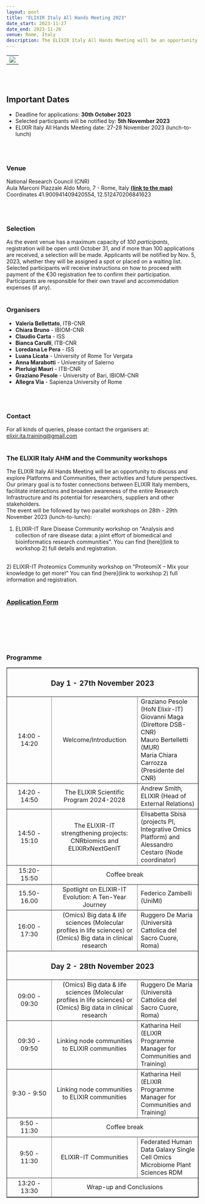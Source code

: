 ```yaml
---
layout: post
title: "ELIXIR Italy All Hands Meeting 2023"
date_start: 2023-11-27
date_end: 2023-11-28
venue: Rome, Italy
description: The ELIXIR Italy All Hands Meeting will be an opportunity to discuss and explore Platforms and Communities, their activities and future perspectives. Our primary goal is to foster connections between ELIXIR Italy members, facilitate interactions and broaden awareness of the entire Research Infrastructure and its potential for researchers, suppliers and other stakeholders.
---
```


<table border="0">
  <tr>
 <td><a href="http://elixir-italy.org"><img src="../../../img/elixir_all_hands_2023.png"></a></td>
  </tr>
</table>
<br>
<br>

## Important Dates
- Deadline for applications: **30th October 2023**
- Selected participants will be notified by: **5th November 2023**
- ELIXIR Italy All Hands Meeting date: 27-28 November 2023 (lunch-to-lunch)
<br>
<br>


### Venue
National Research Council (CNR)
<br>
Aula Marconi Piazzale Aldo Moro, 7 - Rome, Italy [**(link to the map)**](https://maps.app.goo.gl/KK18cbgt6uyyRkt78)
<br>
Coordinates 41.900941409420554, 12.512470206841623 

<br>
<br>



### Selection 
As the event venue has a maximum capacity of *100 participants*, registration will be open until October 31, and if more than 100 applications are received, a selection will be made. Applicants will be notified by Nov. 5, 2023, whether they will be assigned a spot or placed on a waiting list. Selected participants will receive instructions on how to proceed with payment of the €30 registration fee to confirm their participation. Participants are responsible for their own travel and accommodation expenses (if any).
<br>
<br>

### Organisers
- **Valeria Bellettato**, ITB-CNR
- **Chiara Bruno** - IBIOM-CNR
- **Claudio Carta** - ISS
- **Bianca Carulli**, ITB-CNR
- **Loredana Le Pera** - ISS
- **Luana Licata** - University of Rome Tor Vergata
- **Anna Marabotti** - University of Salerno
- **Pierluigi Mauri** - ITB-CNR
- **Graziano Pesole** - University of Bari, IBIOM-CNR
- **Allegra Via** - Sapienza University of Rome
<br>
<br>


### Contact 
For all kinds of queries, please contact the organisers at: 
[elixir.ita.training@gmail.com](mailto:elixir.ita.training@gmail.com) 
<br>
<br>

### The ELIXIR Italy AHM and the Community workshops
The ELIXIR Italy All Hands Meeting will be an opportunity to discuss and explore Platforms and Communities, their activities and future perspectives. Our primary goal is to foster connections between ELIXIR Italy members, facilitate interactions and broaden awareness of the entire Research Infrastructure and its potential for researchers, suppliers and other stakeholders.
<br>
The event will be followed by two parallel workshops on 28th - 29th November 2023 (lunch-to-lunch):
1) ELIXIR-IT Rare Disease Community workshop on "Analysis and collection of rare disease data: a joint effort of biomedical and bioinformatics research communities". You can find [here](link to workshop 2) full details and registration.
<br>
2) ELIXIR-IT Proteomics Community workshop on "ProteomiX – Mix your knowledge to get more!" You can find [here](link to workshop 2) full information and registration.
<br>
<br>


### [Application Form](https://forms.gle/uH9eYFDaWZNJPNuG9)
<br>
<br>
<br>




<br>
<br>



### Programme
<table border="1" width="700">
  <tr>
    <td colspan="4" align=center><h3> Day 1 - 27th November 2023</h3></td>
  </tr>
  <tr>
    <td height="50" width="100" align=center> 14:00 - 14:20</td>
    <td height="50" align=center> Welcome/Introduction</td>
    <td height="50">Graziano Pesole (HoN Elixir-IT) <br> Giovanni Maga (Direttore DSB-CNR) <br> Mauro Bertelletti (MUR) <br> Maria Chiara Carrozza (Presidente del CNR) </td>
  </tr>
  <tr>
    <td height="50" width="100" align=center>14:20 - 14:50</td>
    <td height="50" align=center>The ELIXIR Scientific Program  2024-2028</td>
    <td height="50"> Andrew Smith, ELIXIR (Head of External Relations)</td>
   </tr>
  <tr>
    <td height="50" width="100" align=center> 14:50 - 15:10</td>
    <td height="50" align=center>The ELIXIR-IT strengthening projects: CNRbiomics and ELIXIRxNextGenIT</td>
    <td height="50"> Elisabetta Sbisà (projects PI, Integrative Omics Platform) and Alessandro Cestaro (Node coordinator)</td>
      </tr>
  <tr>
   <td height="50" width="100" align=center>15:20-15:50</td>
    <td colspan="3" height="50" align=center> Coffee break</td>
     </tr>

  <tr>
    <td height="50" width="100" align=center> 15.50-16.00</td>
    <td height="50" align=center> Spotlight on ELIXIR-IT Evolution: A Ten-Year Journey</td>
    <td height="50"> Federico Zambelli (UniMI)</td>
    </tr>
  <tr>
    <td height="50" width="100" align=center>16:00 - 17:30</td>
    <td height="50" align=center>(Omics) Big data & life sciences (Molecular profiles in life sciences) or (Omics) Big data in clinical research</td>
    <td height="50">Ruggero De Maria (Università Cattolica del Sacro Cuore, Roma) </td>
    </tr>
  <tr>
   <td colspan="4" align=center><h3>Day 2 - 28th November 2023</h3></td>
  </tr>
  <tr>
   <td height="50" width="100" align=center>09:00 - 09:30</td>
   <td height="50" align=center>(Omics) Big data & life sciences (Molecular profiles in life sciences) or (Omics) Big data in clinical research</td>
   <td height="50">Ruggero De Maria (Università Cattolica del Sacro Cuore, Roma)</td>
  </tr>

  <tr>
   <td height="50" width="100" align=center>09:30 - 09:50</td>
   <td height="50" align=center>Linking node communities to ELIXIR communities</td>
   <td height="50">Katharina Heil (ELIXIR Programme Manager for Communities and Training) </td>
  </tr>
  <tr>
    <td height="50" width="100" align=center>9:30 - 9:50</td>
    <td height="50" align=center>Linking node communities to ELIXIR communities</td>
    <td height="50">Katharina Heil (ELIXIR Programme Manager for Communities and Training)</td>
  </tr>
   <tr>
    <td height="50" width="100" align=center>9:50 - 11:30</td>
    <td colspan="3" height="50" align=center> Coffee break</td>
   </tr>
  <tr>
    <td height="50" width="100" align=center>9:50 - 11:30</td>
    <td height="50" align=center>ELIXIR-IT Communities</td>
    <td height="50">Federated Human Data Galaxy Single Cell Omics Microbiome Plant Sciences RDM </td>
  </tr>
  <tr>
    <td height="50" width="100" align=center>13:20 - 13:30</td>
     <td colspan="3" height="50" align=center>Wrap-up and Conclusions</td>
  </tr>
</table>
